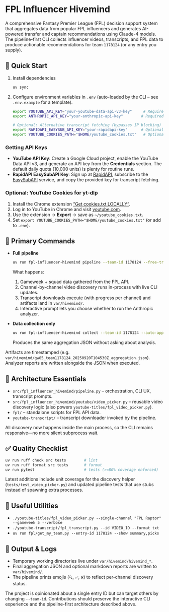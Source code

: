 # FPL Influencer Hivemind

A comprehensive Fantasy Premier League (FPL) decision support system that aggregates data from popular FPL influencers and generates AI-powered transfer and captain recommendations using Claude-4 models. The pipeline-first CLI collects influencer videos, transcripts, and FPL data to produce actionable recommendations for team `1178124` (or any entry you supply).

## 🚀 Quick Start
1. Install dependencies
   ```bash
   uv sync
   ```
2. Configure environment variables in `.env` (auto-loaded by the CLI – see `.env.example` for a template).
   ```bash
   export YOUTUBE_API_KEY="your-youtube-data-api-v3-key"     # Required for video discovery
   export ANTHROPIC_API_KEY="your-anthropic-api-key"        # Required for LLM analysis

   # Optional: Alternative transcript fetching (bypasses IP blocking)
   export RAPIDAPI_EASYSUB_API_KEY="your-rapidapi-key"      # Optional for EasySubAPI transcript access
   export YOUTUBE_COOKIES_PATH="$HOME/youtube_cookies.txt"   # Optional for yt-dlp transcript access
   ```

### Getting API Keys
- **YouTube API Key**: Create a Google Cloud project, enable the YouTube Data API v3, and generate an API key from the **Credentials** section. The default daily quota (10,000 units) is plenty for routine runs.
- **RapidAPI EasySubAPI Key**: Sign up at [RapidAPI](https://rapidapi.com/), subscribe to the [EasySubAPI](https://rapidapi.com/belchiorarkad-FqvHs2EDOtP/api/easysubapi) service, and copy the provided key for transcript fetching.

### Optional: YouTube Cookies for yt-dlp
1. Install the Chrome extension [“Get cookies.txt LOCALLY”](https://chromewebstore.google.com/detail/get-cookiestxt-locally/cclelndahbckbenkjhflpdbgdldlbecc).
2. Log in to YouTube in Chrome and visit [youtube.com](https://www.youtube.com/).
3. Use the extension → **Export** → save as `~/youtube_cookies.txt`.
4. Set `export YOUTUBE_COOKIES_PATH="$HOME/youtube_cookies.txt"` (or add to `.env`).

## 🎯 Primary Commands
- **Full pipeline**
  ```bash
  uv run fpl-influencer-hivemind pipeline --team-id 1178124 --free-transfers 2
  ```
  What happens:
  1. Gameweek + squad data gathered from the FPL API.
  2. Channel-by-channel video discovery runs in-process with live CLI updates.
  3. Transcript downloads execute (with progress per channel) and artifacts land in `var/hivemind/`.
  4. Interactive prompt lets you choose whether to run the Anthropic analyzer.

- **Data collection only**
  ```bash
  uv run fpl-influencer-hivemind collect --team-id 1178124 --auto-approve-transcripts
  ```
  Produces the same aggregation JSON without asking about analysis.

Artifacts are timestamped (e.g. `var/hivemind/gw05_team1178124_20250920T104530Z_aggregation.json`). Analyzer reports are written alongside the JSON when executed.

## 🧩 Architecture Essentials
- `src/fpl_influencer_hivemind/pipeline.py` – orchestration, CLI UX, transcript prompts.
- `src/fpl_influencer_hivemind/youtube/video_picker.py` – reusable video discovery logic (also powers `youtube-titles/fpl_video_picker.py`).
- `fpl/` – standalone scripts for FPL API data.
- `youtube-transcript/` – transcript downloader invoked by the pipeline.

All discovery now happens inside the main process, so the CLI remains responsive—no more silent subprocess wait.

## ✅ Quality Checklist
```bash
uv run ruff check src tests        # lint
uv run ruff format src tests       # format
uv run pytest                      # tests (>=80% coverage enforced)
```
Latest additions include unit coverage for the discovery helper (`tests/test_video_picker.py`) and updated pipeline tests that use stubs instead of spawning extra processes.

## 🔧 Useful Utilities
- `./youtube-titles/fpl_video_picker.py --single-channel "FPL Raptor" --gameweek 5 --verbose`
- `./youtube-transcript/fpl_transcript.py --id VIDEO_ID --format txt`
- `uv run fpl/get_my_team.py --entry-id 1178124 --show summary,picks`

## 📁 Output & Logs
- Temporary working directories live under `var/hivemind/hivemind_*`.
- Final aggregation JSON and optional markdown reports are written to `var/hivemind/`.
- The pipeline prints emojis (`🔍`, `✅`, `❌`) to reflect per-channel discovery status.

The project is opinionated about a single entry ID but can target others by changing `--team-id`. Contributions should preserve the interactive CLI experience and the pipeline-first architecture described above.
